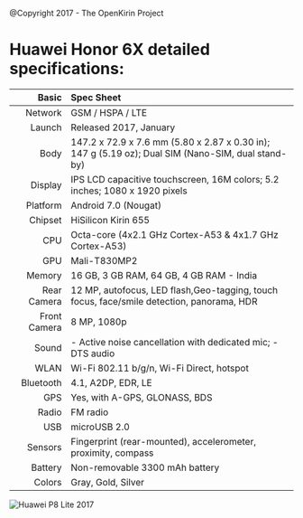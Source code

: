 @Copyright 2017 - The OpenKirin Project

Huawei Honor 6X detailed specifications:
=========================================

Basic         |Spec Sheet
-------------:|:-------------------------------------------------------------------------------------------------------------------------------------------------------
Network	      | GSM / HSPA / LTE
Launch	      |Released 2017, January
Body	      |147.2 x 72.9 x 7.6 mm (5.80 x 2.87 x 0.30 in); 147 g (5.19 oz); Dual SIM (Nano-SIM, dual stand-by)
Display	      |IPS LCD capacitive touchscreen, 16M colors; 5.2 inches; 1080 x 1920 pixels
Platform      |Android 7.0 (Nougat)
Chipset	      |HiSilicon Kirin 655
CPU	      |Octa-core (4x2.1 GHz Cortex-A53 & 4x1.7 GHz Cortex-A53)
GPU	      |Mali-T830MP2
Memory	      |16 GB, 3 GB RAM, 64 GB, 4 GB RAM - India
Rear Camera   |12 MP, autofocus, LED flash,Geo-tagging, touch focus, face/smile detection, panorama, HDR
Front Camera  |8 MP, 1080p
Sound	      |- Active noise cancellation with dedicated mic; - DTS audio
WLAN	      |Wi-Fi 802.11 b/g/n, Wi-Fi Direct, hotspot
Bluetooth     |4.1, A2DP, EDR, LE
GPS	      |Yes, with A-GPS, GLONASS, BDS
Radio	      |FM radio
USB	      |microUSB 2.0
Sensors	      |Fingerprint (rear-mounted), accelerometer, proximity, compass
Battery	      |Non-removable 3300 mAh battery
Colors 	      |Gray, Gold, Silver


![Huawei P8 Lite 2017](http://cdn2.gsmarena.com/vv/pics/huawei/huawei-p8-lite-2017-1.jpg "Huawei P8 Lite 2017")



